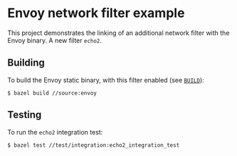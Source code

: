 # Envoy network filter example

This project demonstrates the linking of an additional network filter with the Envoy binary. A new filter `echo2`.

## Building

To build the Envoy static binary, with this filter enabled (see [`BUILD`](../../../../BUILD#L12)):

```
$ bazel build //source:envoy
```

## Testing

To run the `echo2` integration test:

```
$ bazel test //test/integration:echo2_integration_test
```
